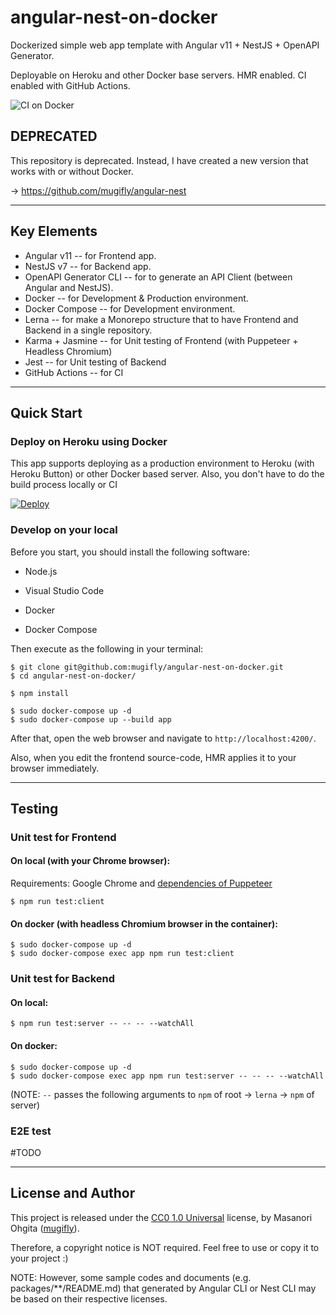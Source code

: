 # angular-nest-on-docker

Dockerized simple web app template with Angular v11 + NestJS + OpenAPI Generator.

Deployable on Heroku and other Docker base servers.
HMR enabled.
CI enabled with GitHub Actions.

![CI on Docker](https://github.com/mugifly/angular-nest-on-docker/workflows/CI%20on%20Docker/badge.svg?branch=master)

## DEPRECATED

This repository is deprecated.
Instead, I have created a new version that works with or without Docker.

-> https://github.com/mugifly/angular-nest

---

## Key Elements

- Angular v11 -- for Frontend app.
- NestJS v7 -- for Backend app.
- OpenAPI Generator CLI -- for to generate an API Client (between Angular and NestJS).
- Docker -- for Development & Production environment.
- Docker Compose -- for Development environment.
- Lerna -- for make a Monorepo structure that to have Frontend and Backend in a single repository.
- Karma + Jasmine -- for Unit testing of Frontend (with Puppeteer + Headless Chromium)
- Jest -- for Unit testing of Backend
- GitHub Actions -- for CI

---

## Quick Start

### Deploy on Heroku using Docker

This app supports deploying as a production environment to Heroku (with Heroku Button) or other Docker based server.
Also, you don't have to do the build process locally or CI

[![Deploy](https://www.herokucdn.com/deploy/button.svg)](https://heroku.com/deploy?template=https://github.com/mugifly/angular-nest-on-docker)

### Develop on your local

Before you start, you should install the following software:

- Node.js

- Visual Studio Code

- Docker

- Docker Compose

Then execute as the following in your terminal:

```
$ git clone git@github.com:mugifly/angular-nest-on-docker.git
$ cd angular-nest-on-docker/

$ npm install

$ sudo docker-compose up -d
$ sudo docker-compose up --build app
```

After that, open the web browser and navigate to `http://localhost:4200/`.

Also, when you edit the frontend source-code, HMR applies it to your browser immediately.

---

## Testing

### Unit test for Frontend

#### On local (with your Chrome browser):

Requirements: Google Chrome and [dependencies of Puppeteer](https://github.com/puppeteer/puppeteer/blob/main/docs/troubleshooting.md)

```
$ npm run test:client
```

#### On docker (with headless Chromium browser in the container):

```
$ sudo docker-compose up -d
$ sudo docker-compose exec app npm run test:client
```

### Unit test for Backend

#### On local:

```
$ npm run test:server -- -- -- --watchAll
```

#### On docker:

```
$ sudo docker-compose up -d
$ sudo docker-compose exec app npm run test:server -- -- -- --watchAll
```

(NOTE: `--` passes the following arguments to `npm` of root -> `lerna` -> `npm` of server)

### E2E test

#TODO

---

## License and Author

This project is released under the [CC0 1.0 Universal](https://github.com/mugifly/angular-nest-on-docker/blob/master/LICENSE) license, by Masanori Ohgita ([mugifly](https://github.com/mugifly)).

Therefore, a copyright notice is NOT required.
Feel free to use or copy it to your project :)

NOTE: However, some sample codes and documents (e.g. packages/\*\*/README.md) that generated by Angular CLI or Nest CLI may be based on their respective licenses.

